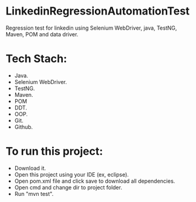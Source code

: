 # LinkedinRegressionAutomationTest
Regression test for linkedin using Selenium WebDriver, java, TestNG, Maven, POM and data driver.

# Tech Stach:
- Java.
- Selenium WebDriver.
- TestNG.
- Maven.
- POM
- DDT.
- OOP.
- Git.
- Github.


# To run this project:
- Download it.
- Open this project using your IDE (ex, eclipse).
- Open pom.xml file and click save to download all dependencies.
- Open cmd and change dir to project folder.
- Run "mvn test".
